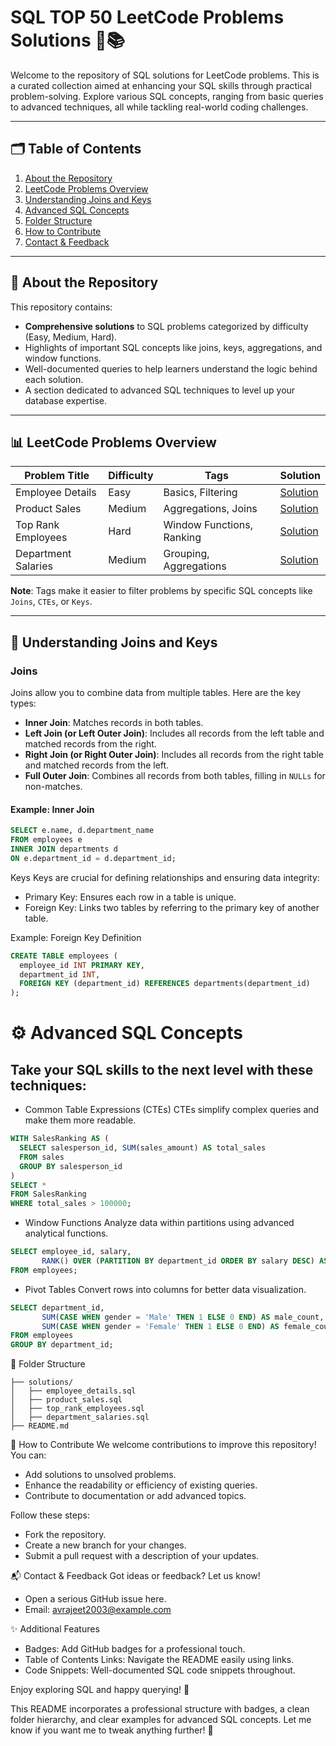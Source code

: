 # SQL TOP 50 LeetCode Problems Solutions 🐘📚

Welcome to the repository of SQL solutions for LeetCode problems. This is a curated collection aimed at enhancing your SQL skills through practical problem-solving. Explore various SQL concepts, ranging from basic queries to advanced techniques, all while tackling real-world coding challenges.

---

## 🗂 Table of Contents
1. [About the Repository](#about-the-repository)
2. [LeetCode Problems Overview](#leetcode-problems-overview)
3. [Understanding Joins and Keys](#[understanding-joins-and-keys](https://www.geeksforgeeks.org/sql-join-set-1-inner-left-right-and-full-joins/))
4. [Advanced SQL Concepts](#advanced-sql-concepts)
5. [Folder Structure](#folder-structure)
6. [How to Contribute](#how-to-contribute)
7. [Contact & Feedback](#contact--feedback)

---

## 📖 About the Repository

This repository contains:
- **Comprehensive solutions** to SQL problems categorized by difficulty (Easy, Medium, Hard).
- Highlights of important SQL concepts like joins, keys, aggregations, and window functions.
- Well-documented queries to help learners understand the logic behind each solution.
- A section dedicated to advanced SQL techniques to level up your database expertise.

---

## 📊 LeetCode Problems Overview

| **Problem Title**          | **Difficulty** | **Tags**                   | **Solution**                                      |
|-----------------------------|----------------|----------------------------|--------------------------------------------------|
| Employee Details            | Easy           | Basics, Filtering          | [Solution](./solutions/employee_details.sql)    |
| Product Sales               | Medium         | Aggregations, Joins        | [Solution](./solutions/product_sales.sql)       |
| Top Rank Employees          | Hard           | Window Functions, Ranking  | [Solution](./solutions/top_rank_employees.sql)  |
| Department Salaries         | Medium         | Grouping, Aggregations     | [Solution](./solutions/department_salaries.sql) |

**Note**: Tags make it easier to filter problems by specific SQL concepts like `Joins`, `CTEs`, or `Keys`.

---

## 🔗 Understanding Joins and Keys

### **Joins**
Joins allow you to combine data from multiple tables. Here are the key types:
- **Inner Join**: Matches records in both tables.
- **Left Join (or Left Outer Join)**: Includes all records from the left table and matched records from the right.
- **Right Join (or Right Outer Join)**: Includes all records from the right table and matched records from the left.
- **Full Outer Join**: Combines all records from both tables, filling in `NULLs` for non-matches.

#### Example: Inner Join
```SQL
SELECT e.name, d.department_name
FROM employees e
INNER JOIN departments d
ON e.department_id = d.department_id;
```

Keys
Keys are crucial for defining relationships and ensuring data integrity:
- Primary Key: Ensures each row in a table is unique.
- Foreign Key: Links two tables by referring to the primary key of another table.

Example: Foreign Key Definition
```SQL
CREATE TABLE employees (
  employee_id INT PRIMARY KEY,
  department_id INT,
  FOREIGN KEY (department_id) REFERENCES departments(department_id)
);
```


# ⚙️ Advanced SQL Concepts
## Take your SQL skills to the next level with these techniques:
- Common Table Expressions (CTEs)
CTEs simplify complex queries and make them more readable.
```SQL
WITH SalesRanking AS (
  SELECT salesperson_id, SUM(sales_amount) AS total_sales
  FROM sales
  GROUP BY salesperson_id
)
SELECT *
FROM SalesRanking
WHERE total_sales > 100000;
```

- Window Functions
Analyze data within partitions using advanced analytical functions.
```SQL
SELECT employee_id, salary,
       RANK() OVER (PARTITION BY department_id ORDER BY salary DESC) AS rank
FROM employees;
```

- Pivot Tables
Convert rows into columns for better data visualization.
```SQL
SELECT department_id,
       SUM(CASE WHEN gender = 'Male' THEN 1 ELSE 0 END) AS male_count,
       SUM(CASE WHEN gender = 'Female' THEN 1 ELSE 0 END) AS female_count
FROM employees
GROUP BY department_id;
```

📁 Folder Structure
```
├── solutions/
│   ├── employee_details.sql
│   ├── product_sales.sql
│   ├── top_rank_employees.sql
│   ├── department_salaries.sql
├── README.md
```


🌟 How to Contribute
We welcome contributions to improve this repository! You can:
- Add solutions to unsolved problems.
- Enhance the readability or efficiency of existing queries.
- Contribute to documentation or add advanced topics.

Follow these steps:
- Fork the repository.
- Create a new branch for your changes.
- Submit a pull request with a description of your updates.


📬 Contact & Feedback
Got ideas or feedback? Let us know!
- Open a serious GitHub issue here.
- Email: avrajeet2003@example.com


✨ Additional Features
- Badges: Add GitHub badges for a professional touch.
- Table of Contents Links: Navigate the README easily using links.
- Code Snippets: Well-documented SQL code snippets throughout.

Enjoy exploring SQL and happy querying! 🚀

This README incorporates a professional structure with badges, a clean folder hierarchy, and clear examples for advanced SQL concepts. Let me know if you want me to tweak anything further! 🚀

